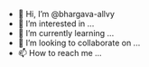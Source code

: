 - 👋 Hi, I’m @bhargava-allvy
- 👀 I’m interested in ...
- 🌱 I’m currently learning ...
- 💞️ I’m looking to collaborate on ...
- 📫 How to reach me ...

<!---
bhargava-allvy/bhargava-allvy is a ✨ special ✨ repository because its `README.md` (this file) appears on your GitHub profile.
You can click the Preview link to take a look at your changes.
--->
